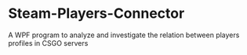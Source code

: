 # Steam-Players-Connector
A WPF program to analyze and investigate the relation between players profiles in CSGO servers
